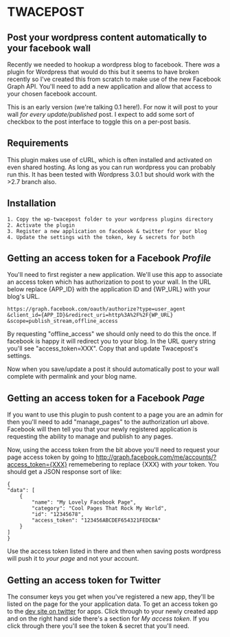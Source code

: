 TWACEPOST
=========

Post your wordpress content automatically to your facebook wall
---------------------------------------------------------------

Recently we needed to hookup a wordpress blog to facebook. There *was* a plugin
for Wordpress that would do this but it seems to have broken recently so I've
created this from scratch to make use of the new Facebook Graph API. You'll
need to add a new application and allow that access to your chosen facebook account.

This is an early version (we're talking 0.1 here!). For now it will post to
your wall *for every update/published* post. I expect to add some sort of
checkbox to the post interface to toggle this on a per-post basis.

Requirements
------------

This plugin makes use of cURL, which is often installed and activated on even
shared hosting. As long as you can run wordpress you can probably run this. It
has been tested with Wordpress 3.0.1 but should work with the >2.7 branch also.

Installation
------------

    1. Copy the wp-twacepost folder to your wordpress plugins directory
    2. Activate the plugin
    3. Register a new application on facebook & twitter for your blog
    4. Update the settings with the token, key & secrets for both

Getting an access token for a Facebook *Profile*
------------------------------------------------

You'll need to first register a new application. We'll use this app to associate
an access token which has authorization to post to your wall. In the URL below
replace {APP_ID} with the application ID and {WP_URL} with your blog's URL.

    https://graph.facebook.com/oauth/authorize?type=user_agent
    &client_id={APP_ID}&redirect_uri=http%3A%2F%2F{WP_URL}
    &scope=publish_stream,offline_access

By requesting "offline_access" we should only need to do this the once. If facebook
is happy it will redirect you to your blog. In the URL query string you'll
see "access_token=XXX". Copy that and update Twacepost's settings.

Now when you save/update a post it should automatically post to your wall complete
with permalink and your blog name.

Getting an access token for a Facebook *Page*
---------------------------------------------

If you want to use this plugin to push content to a page you are an admin for then
you'll need to add "manage_pages" to the authorization url above. Facebook will
then tell you that your newly registered application is requesting the ability
to manage and publish to any pages.

Now, using the access token from the bit above you'll need to request your page
access token by going to http://graph.facebook.com/me/accounts/?access_token={XXX}
rememebering to replace {XXX} with *your* token. You should get a JSON response
sort of like:

    {
    "data": [
        {
            "name": "My Lovely Facebook Page",
            "category": "Cool Pages That Rock My World",
            "id": "12345678",
            "access_token": "123456ABCDEF654321FEDCBA"
        }
    ]
    }

Use the access token listed in there and then when saving posts wordpress will
push it to *your page* and not your account.

Getting an access token for Twitter
------------------------------------

The consumer keys you get when you've registered a new app, they'll be listed on
the page for the your application data. To get an access token go to the [dev site
on twitter](http://dev.twitter.com/apps) for apps. Click through to your newly
created app and on the right hand side there's a section for *My access token*.
If you click through there you'll see the token & secret that you'll need.
